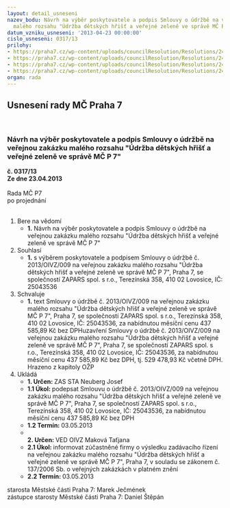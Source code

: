```yaml
---
layout: detail_usneseni
nazev_bodu: Návrh na výběr poskytovatele a podpis Smlouvy o údržbě na veřejnou zakázku
  malého rozsahu "Údržba dětských hřišť a veřejné zeleně ve správě MČ P 7"
datum_vzniku_usneseni: '2013-04-23 00:00:00'
cislo_usneseni: 0317/13
prilohy:
- https://praha7.cz/wp-content/uploads/councilResolution/Resolutions/24064/22-13-2._smlouva__o_%c3%badr%c5%beb%c4%9b_-_n%c3%a1vrh.doc
- https://praha7.cz/wp-content/uploads/councilResolution/Resolutions/24064/22-13-3.celkov%c3%a1_cena_za_soubor_prac%c3%ad_obdob%c3%ad_1_m%c4%9bs%c3%adce.pdf
- https://praha7.cz/wp-content/uploads/councilResolution/Resolutions/24064/22-13-5._specifikace_prac%c3%ad_jarn%c3%ad_obdob%c3%ad.doc
- https://praha7.cz/wp-content/uploads/councilResolution/Resolutions/24064/22-13-6._v%c3%bdzva_zak%c3%a1zky.doc
organ: rada
---
```

<div id="ucUsn_pList" class="usn">
	<span><h2>Usnesení rady MČ Praha 7 </h2>
<br></span><div class="standBody">
<span><h3>Návrh na výběr poskytovatele a podpis Smlouvy o údržbě na veřejnou zakázku malého rozsahu "Údržba dětských hřišť a veřejné zeleně ve správě MČ P 7"</h3></span><div class="center">
		<strong>č. 0317/13</strong><br>
	</div>
<div class="center">
		<strong>Ze dne 23.04.2013</strong><br><br>
	</div>Rada MČ P7<br> po projednání<br><br><ol>
<li>Bere na vědomí<ul><li>
<strong>1.</strong> Návrh na výběr poskytovatele a podpis Smlouvy o údržbě na veřejnou zakázku malého rozsahu "Údržba dětských hřišť a veřejné zeleně ve správě MČ P 7"</li></ul>
</li>
<li>Souhlasí<ul><li>
<strong>1.</strong> s výběrem poskytovatele a podpisem Smlouvy o údržbě č. 2013/OIVZ/009  na veřejnou zakázku malého rozsahu "Údržba dětských hřišť a veřejné zeleně  ve správě MČ P 7", Praha 7, se společností ZAPARS spol. s r.o., Terezínská 358, 410 02 Lovosice, IČ: 25043536</li></ul>
</li>
<li>Schvaluje<ul><li>
<strong>1.</strong> text  Smlouvy o údržbě  č. 2013/OIVZ/009 na veřejnou zakázku malého rozsahu "Údržba dětských hřišť a veřejné zeleně ve správě MČ P 7", Praha 7, se společností ZAPARS spol. s r.o., Terezínská 358, 410 02 Lovosice, IČ: 25043536, za nabídnutou  měsíční cenu 437 585,89 Kč bez DPHuzavření Smlouvy o údržbě  č. 2013/OIVZ/009 na veřejnou zakázku malého rozsahu "Údržba dětských hřišť a veřejné zeleně ve správě MČ P 7", Praha 7,  se společností ZAPARS spol. s r.o., Terezínská 358, 410 02 Lovosice, IČ: 25043536, za nabídnutou  měsíční cenu 437 585,89 Kč bez DPH, tj. 529 478,93 Kč včetně DPH. Hrazeno z kapitoly OŽP </li></ul>
</li>
<li>Ukládá<ul>
<li>
<strong>1. Určen: </strong>ZAS STA Neuberg Josef</li>
<li>
<strong>1.1 Úkol: </strong>podepsat  Smlouvu o údržbě č. 2013/OIVZ/009  na veřejnou zakázku malého rozsahu "Údržba dětských hřišť a veřejné zeleně ve správě MČ P 7", Praha 7, se společností ZAPARS spol. s r.o., Terezínská 358, 410 02 Lovosice, IČ: 25043536, za nabídnutou  měsíční cenu 437 585,89 Kč  bez DPH</li>
<li>
<strong>1.2 Termín: </strong>03.05.2013</li>
<li>
<strong><br>2. Určen: </strong>VED OIVZ Maková Taťjana</li>
<li>
<strong>2.1 Úkol: </strong>informovat zúčastněné firmy o výsledku zadávacího řízení na veřejnou zakázku  malého rozsahu "Údržba dětských hřišť a veřejné zeleně  ve správě MČ P 7", Praha 7, v souladu se zákonem č. 137/2006 Sb.  o veřejných zakázkách v platném znění</li>
<li>
<strong>2.2 Termín: </strong>03.05.2013</li>
</ul>
</li>
</ol>starosta Městské části Praha 7: Marek Ječmének<br>zástupce starosty Městské části Praha 7: Daniel Štěpán 
</div>
</div>